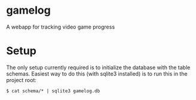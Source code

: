 # gamelog
A webapp for tracking video game progress

# Setup
The only setup currently required is to initialize the database with the table schemas. Easiest way to do this (with sqlite3 installed) is to run this in the project root:
```
$ cat schema/* | sqlite3 gamelog.db
```
